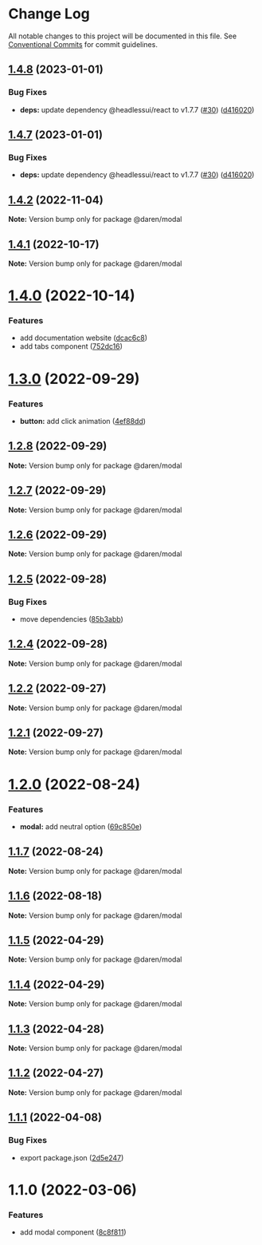 # Change Log

All notable changes to this project will be documented in this file.
See [Conventional Commits](https://conventionalcommits.org) for commit guidelines.

## [1.4.8](https://github.com/darenmalfait/darenui/compare/@daren/modal@1.4.6...@daren/modal@1.4.8) (2023-01-01)

### Bug Fixes

- **deps:** update dependency @headlessui/react to v1.7.7 ([#30](https://github.com/darenmalfait/darenui/issues/30)) ([d416020](https://github.com/darenmalfait/darenui/commit/d416020095c0ce61b8283f1ea651803def526522))

## [1.4.7](https://github.com/darenmalfait/darenui/compare/@daren/modal@1.4.6...@daren/modal@1.4.7) (2023-01-01)

### Bug Fixes

- **deps:** update dependency @headlessui/react to v1.7.7 ([#30](https://github.com/darenmalfait/darenui/issues/30)) ([d416020](https://github.com/darenmalfait/darenui/commit/d416020095c0ce61b8283f1ea651803def526522))

## [1.4.2](https://github.com/darenmalfait/darenui/compare/@daren/modal@1.4.1...@daren/modal@1.4.2) (2022-11-04)

**Note:** Version bump only for package @daren/modal

## [1.4.1](https://github.com/darenmalfait/darenui/compare/@daren/modal@1.4.0...@daren/modal@1.4.1) (2022-10-17)

**Note:** Version bump only for package @daren/modal

# [1.4.0](https://github.com/darenmalfait/darenui/compare/@daren/modal@1.3.0...@daren/modal@1.4.0) (2022-10-14)

### Features

- add documentation website ([dcac6c8](https://github.com/darenmalfait/darenui/commit/dcac6c846bdb6febc3587ab6b3edb0dfdec5a63d))
- add tabs component ([752dc16](https://github.com/darenmalfait/darenui/commit/752dc16448f0abe47af1c4f32459cf2ac741a40c))

# [1.3.0](https://github.com/darenmalfait/darenui/compare/@daren/modal@1.2.8...@daren/modal@1.3.0) (2022-09-29)

### Features

- **button:** add click animation ([4ef88dd](https://github.com/darenmalfait/darenui/commit/4ef88dd88dbcf3411b3bfdd8250323b6e7338fb7))

## [1.2.8](https://github.com/darenmalfait/darenui/compare/@daren/modal@1.2.7...@daren/modal@1.2.8) (2022-09-29)

**Note:** Version bump only for package @daren/modal

## [1.2.7](https://github.com/darenmalfait/darenui/compare/@daren/modal@1.2.6...@daren/modal@1.2.7) (2022-09-29)

**Note:** Version bump only for package @daren/modal

## [1.2.6](https://github.com/darenmalfait/darenui/compare/@daren/modal@1.2.5...@daren/modal@1.2.6) (2022-09-29)

**Note:** Version bump only for package @daren/modal

## [1.2.5](https://github.com/darenmalfait/darenui/compare/@daren/modal@1.2.4...@daren/modal@1.2.5) (2022-09-28)

### Bug Fixes

- move dependencies ([85b3abb](https://github.com/darenmalfait/darenui/commit/85b3abb27728b5cbd404e23a8f4e6b5f5d538a58))

## [1.2.4](https://github.com/darenmalfait/darenui/compare/@daren/modal@1.2.2...@daren/modal@1.2.4) (2022-09-28)

**Note:** Version bump only for package @daren/modal

## [1.2.2](https://github.com/darenmalfait/darenui/compare/@daren/modal@1.2.1...@daren/modal@1.2.2) (2022-09-27)

**Note:** Version bump only for package @daren/modal

## [1.2.1](https://github.com/darenmalfait/darenui/compare/@daren/modal@1.2.0...@daren/modal@1.2.1) (2022-09-27)

**Note:** Version bump only for package @daren/modal

# [1.2.0](https://github.com/darenmalfait/darenui/compare/@daren/modal@1.1.7...@daren/modal@1.2.0) (2022-08-24)

### Features

- **modal:** add neutral option ([69c850e](https://github.com/darenmalfait/darenui/commit/69c850ed7094fc7b5abc6afb813c21e75df8dbde))

## [1.1.7](https://github.com/darenmalfait/darenui/compare/@daren/modal@1.1.6...@daren/modal@1.1.7) (2022-08-24)

**Note:** Version bump only for package @daren/modal

## [1.1.6](https://github.com/darenmalfait/darenui/compare/@daren/modal@1.1.5...@daren/modal@1.1.6) (2022-08-18)

**Note:** Version bump only for package @daren/modal

## [1.1.5](https://github.com/darenmalfait/darenui/compare/@daren/modal@1.1.4...@daren/modal@1.1.5) (2022-04-29)

**Note:** Version bump only for package @daren/modal

## [1.1.4](https://github.com/darenmalfait/darenui/compare/@daren/modal@1.1.3...@daren/modal@1.1.4) (2022-04-29)

**Note:** Version bump only for package @daren/modal

## [1.1.3](https://github.com/darenmalfait/darenui/compare/@daren/modal@1.1.2...@daren/modal@1.1.3) (2022-04-28)

**Note:** Version bump only for package @daren/modal

## [1.1.2](https://github.com/darenmalfait/darenui/compare/@daren/modal@1.1.1...@daren/modal@1.1.2) (2022-04-27)

**Note:** Version bump only for package @daren/modal

## [1.1.1](https://github.com/darenmalfait/darenui/compare/@daren/modal@1.1.0...@daren/modal@1.1.1) (2022-04-08)

### Bug Fixes

- export package.json ([2d5e247](https://github.com/darenmalfait/darenui/commit/2d5e24797a289b7507666bf67d954fc93be33d8f))

# 1.1.0 (2022-03-06)

### Features

- add modal component ([8c8f811](https://github.com/darenmalfait/darenui/commit/8c8f81127a44a793317b87d458184f2bdaaa4ef6))
